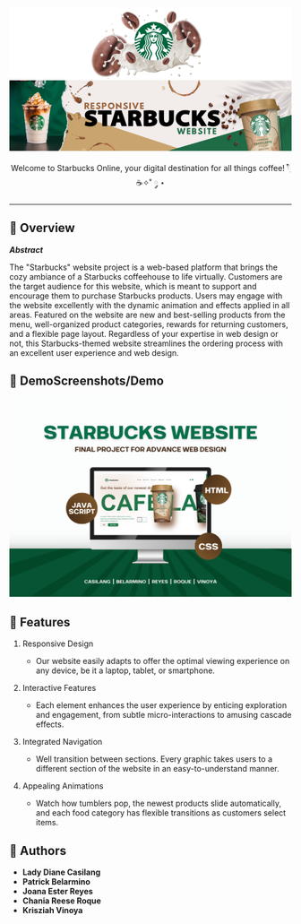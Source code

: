 <p align="center">
  <img src="logofinal.png">
  <img src="banner-starbucks.png">
</p>


<p align="center">Welcome to Starbucks Online, your digital destination for all things coffee! 𓍢ִ໋☕️✧˚ ༘ ⋆</p>


***

## 📍 Overview

***Abstract***

The "Starbucks" website project is a web-based platform that brings the cozy ambiance of a Starbucks coffeehouse to life virtually. Customers are the target audience for this website, which is meant to support and encourage them to purchase Starbucks products. Users may engage with the website excellently with the dynamic animation and effects applied in all areas. Featured on the website are new and best-selling products from the menu, well-organized product categories, rewards for returning customers, and a flexible page layout. Regardless of your expertise in web design or not, this Starbucks-themed website streamlines the ordering process with an excellent user experience and web design.

## 👾 DemoScreenshots/Demo

<p align="center">
    <img src="./AWD FINALS - README POSTER.png">
</p>

## 🧩 Features

1. Responsive Design
      - Our website easily adapts to offer the optimal viewing experience on any device, be it a laptop, tablet, or smartphone.

2. Interactive Features
    - Each element enhances the user experience by enticing exploration and engagement, from subtle micro-interactions to amusing cascade effects.

3. Integrated Navigation
    - Well transition between sections. Every graphic takes users to a different section of the website in an easy-to-understand manner.

4. Appealing Animations
    - Watch how tumblers pop, the newest products slide automatically, and each food category has flexible transitions as customers select items.

## 📕 Authors

- **Lady Diane Casilang**
- **Patrick Belarmino**
- **Joana Ester Reyes**
- **Chania Reese Roque**
- **Krisziah Vinoya**


